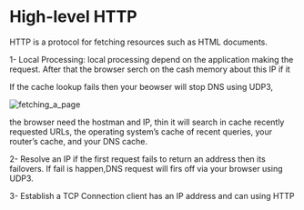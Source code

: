 # High-level HTTP
HTTP is a protocol for fetching resources such as HTML documents.

1- Local Processing:
    local processing  depend on the application making the request. After that the browser serch on the cash memory about this IP if it
  

If the cache lookup fails then your beowser will stop DNS using UDP3,

![fetching_a_page](https://user-images.githubusercontent.com/97829483/158046170-00eb8f7e-4df6-4cbb-a861-4fa792c89a1e.png)

the browser need the hostman and IP, thin it will search in cache recently requested URLs, the operating system’s cache of recent queries, your router’s cache, and your DNS cache.   

2- Resolve an IP
  if the first request fails to return an address then its failovers. If fail is happen,DNS request will firs off via your browser using UDP3.
  
3- Establish a TCP Connection
  client has an IP address and can using HTTP
